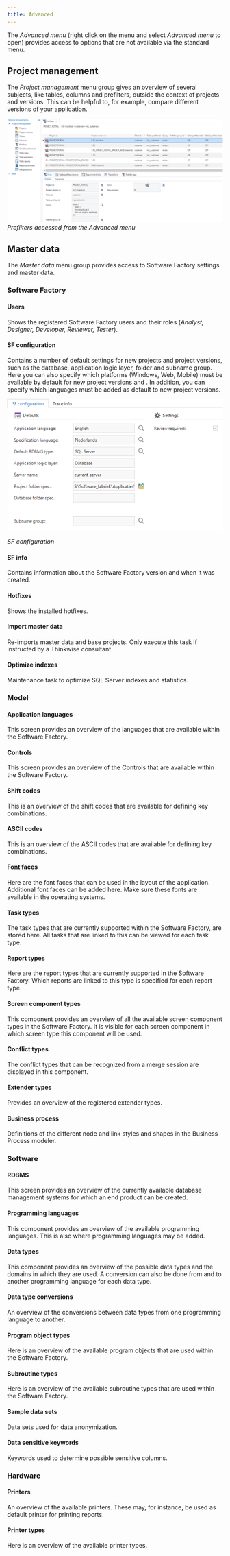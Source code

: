 ```yaml
---
title: Advanced
---
```


The *Advanced menu* (right click on the menu and select *Advanced menu* to open) provides access to options that are not available via the standard menu.

## Project management

The *Project management* menu group gives an overview of several subjects, like tables, columns and prefilters, outside the context of projects and versions. This can be helpful to, for example, compare different versions of your application.

![](../assets/sf/image315.png)
*Prefilters accessed from the Advanced menu*

## Master data

The *Master data* menu group provides access to Software Factory settings and master data. 

### Software Factory

#### Users

Shows the registered Software Factory users and their roles (*Analyst, Designer, Developer, Reviewer, Tester*).

#### SF configuration

Contains a number of default settings for new projects and project versions, such as the database, application logic layer, folder and subname group. Here you can also specify which platforms (Windows, Web, Mobile) must be available by default for new project versions and . In addition, you can specify which languages must be added as default to new project versions. 

![1536826558195](../assets/sf/1536826558195.png)

*SF configuration*

#### SF info

Contains information about the Software Factory version and when it was created.

#### Hotfixes

Shows the installed hotfixes.

#### Import master data

Re-imports master data and base projects. Only execute this task if instructed by a Thinkwise consultant.

#### Optimize indexes

Maintenance task to optimize SQL Server indexes and statistics.

### Model

#### Application languages

This screen provides an overview of the languages that are available within the Software Factory. 

#### Controls

This screen provides an overview of the Controls that are available within the Software Factory.

#### Shift codes

This is an overview of the shift codes that are available for defining key combinations.

#### ASCII codes

This is an overview of the ASCII codes that are available for defining key combinations.

#### Font faces

Here are the font faces that can be used in the layout of the application. Additional font faces can be added here. Make sure these fonts are available in the operating systems.

#### Task types

The task types that are currently supported within the Software Factory, are stored here. All tasks that are linked to this can be viewed for each task type.

#### Report types

Here are the report types that are currently supported in the Software Factory. Which reports are linked to this type is specified for each report type.

#### Screen component types

This component provides an overview of all the available screen component types in the Software Factory. It is visible for each screen component in which screen type this component will be used.

#### Conflict types

The conflict types that can be recognized from a merge session are displayed in this component.

#### Extender types

Provides an overview of the registered extender types.

#### Business process

Definitions of the different node and link styles and shapes in the Business Process modeler.

### Software

#### RDBMS

This screen provides an overview of the currently available database management systems for which an end product can be created.

#### Programming languages

This component provides an overview of the available programming languages. This is also where programming languages may be added.

#### Data types

This component provides an overview of the possible data types and the domains in which they are used. A conversion can also be done from and to another programming language for each data type.

#### Data type conversions

An overview of the conversions between data types from one programming language to another. 

#### Program object types

Here is an overview of the available program objects that are used within the Software Factory.

#### Subroutine types

Here is an overview of the available subroutine types that are used within the Software Factory.

#### Sample data sets

Data sets used for data anonymization.

#### Data sensitive keywords

Keywords used to determine possible sensitive columns.

### Hardware

#### Printers

An overview of the available printers. These may, for instance, be used as default printer for printing reports.

#### Printer types

Here is an overview of the available printer types.

